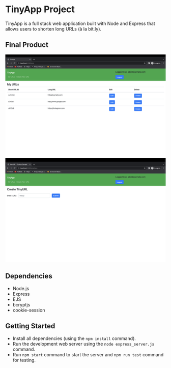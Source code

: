 # TinyApp Project

TinyApp is a full stack web application built with Node and Express that allows users to shorten long URLs (à la bit.ly).

## Final Product

!["tinyApp urls page"](https://github.com/MedaGrande/tinyapp/blob/main/docs/tinyapp%20urls%20page.png)
!["tinyApp create url page"](https://github.com/MedaGrande/tinyapp/blob/main/docs/tinyapp%20create%20short%20urls%20page.png)

## Dependencies

- Node.js
- Express
- EJS
- bcryptjs
- cookie-session

## Getting Started

- Install all dependencies (using the `npm install` command).
- Run the development web server using the `node express_server.js` command.
- Run `npm start` command to start the server and `npm run test` command for testing.